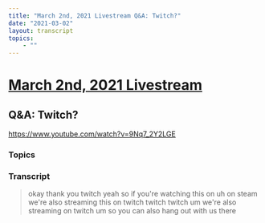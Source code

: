 ```yaml
---
title: "March 2nd, 2021 Livestream Q&A: Twitch?"
date: "2021-03-02"
layout: transcript
topics:
    - ""
---
```

# [March 2nd, 2021 Livestream](../2021-03-02.md)
## Q&A: Twitch?
https://www.youtube.com/watch?v=9Nq7_2Y2LGE

### Topics


### Transcript

> okay thank you twitch yeah so if you're watching this on uh on steam we're also streaming this on twitch twitch twitch um we're also streaming on twitch um so you can also hang out with us there
